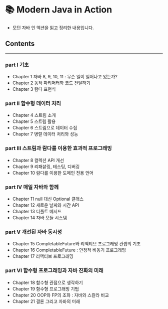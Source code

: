 # 📚 Modern Java in Action
- 모던 자바 인 액션을 읽고 정리한 내용입니다.

## Contents
--- 
### part Ⅰ 기초
- Chapter 1 자바 8, 9, 10, 11 : 무슨 일이 일어나고 있는가?
- Chapter 2 동작 파리머터화 코드 전달하기
- Chapter 3 람다 표현식
### part Ⅱ 함수형 데이터 처리
- Chapter 4 스트림 소개
- Chapter 5 스트림 활용
- Chapter 6 스트림으로 데이터 수집
- Chapter 7 병렬 데이터 처리와 성능
### part Ⅲ 스트림과 람다를 이용한 효과적 프로그래밍
- Chapter 8 컬렉션 API 개선
- Chapter 9 리패섵링, 테스팅, 디버깅
- Chapter 10 람다를 이용한 도메인 전용 언어
### part Ⅳ 매일 자바와 함께
- Chapter 11 null 대신 Optional 클래스
- Chapter 12 새로운 날짜와 시간 API
- Chapter 13 디폴트 메서드
- Chapter 14 자바 모듈 시스템
### part Ⅴ 개선된 자바 동시성
- Chapter 15 CompletableFuture와 리액티브 프로그래밍 컨셉의 기초
- Chapter 16 CompletableFuture : 안정적 비동기 프로그래밍
- Chapter 17 리액티브 프로그래밍
### part Ⅵ 함수형 프로그래밍과 자바 진화의 미래
- Chapter 18 함수형 관점으로 생각하기
- Chapter 19 함수형 프로그래밍 기법
- Chapter 20 OOP와 FP의 조화 : 자바와 스칼라 비교
- Chapter 21 결론 그리고 자바의 미래